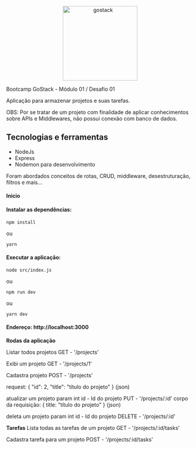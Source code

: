 <p align="center">
  <img src="https://rocketseat-cdn.s3-sa-east-1.amazonaws.com/bootcamp-header.png" alt="gostack" width="200">
</p>

Bootcamp GoStack - Módulo 01 / Desafio 01

Aplicação para armazenar projetos e suas tarefas.

OBS: Por se tratar de um projeto com finalidade de aplicar conhecimentos sobre APIs e Middlewares, não possui conexão com banco de dados.

## Tecnologias e ferramentas

<ul>
<li>NodeJs</li>
<li>Express</li>
<li>Nodemon para desenvolvimento</li>
</ul>

<p> Foram abordados conceitos de rotas, CRUD, middleware, desestruturação, filtros e mais...</p>

#### Inicio

#### Instalar as dependências:

```
npm install
```
ou
```
yarn
```

#### Executar a aplicação:

```
node src/index.js
```
ou
```
npm run dev
```
ou
```
yarn dev
```

#### Endereço: **http://localhost:3000**

**Rodas da aplicação**

Listar todos projetos
GET - '/projects'

Exibi um projeto
GET - '/projects/1'

Cadastra projeto
POST - '/projects'

request: { "id": 2, "title": "título do projeto" } (json)

atualizar um projeto
param int id - Id do projeto
PUT - '/projects/:id'
corpo da requisição: { title: "título do projeto" } (json)

deleta um projeto
param int id - Id do projeto
DELETE - '/projects/:id'


**Tarefas**
Lista todas as tarefas de um projeto
GET - '/projects/:id/tasks'

Cadastra tarefa para um projeto
POST - '/projects/:id/tasks'
